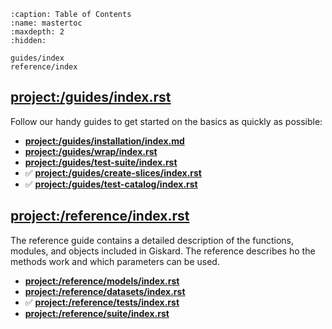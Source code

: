 ```{toctree}
:caption: Table of Contents
:name: mastertoc
:maxdepth: 2
:hidden:

guides/index
reference/index
```

## <project:/guides/index.rst>

Follow our handy guides to get started on the basics as quickly as possible:

- **<project:/guides/installation/index.md>**
- **<project:/guides/wrap/index.rst>**
- **<project:/guides/test-suite/index.rst>**
- ✅ **<project:/guides/create-slices/index.rst>**
- ✅ **<project:/guides/test-catalog/index.rst>**

## <project:/reference/index.rst>

The reference guide contains a detailed description of the functions, modules, and objects included in Giskard.
The reference describes ho the methods work and which parameters can be used.

- **<project:/reference/models/index.rst>**
- **<project:/reference/datasets/index.rst>**
- ✅ **<project:/reference/tests/index.rst>**
- **<project:/reference/suite/index.rst>**